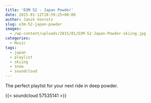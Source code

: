 ```yaml
---
title: 'O3M 52 - Japan Powder'
date: 2015-01-12T18:59:25+00:00
author: Janik Vonrotz
slug: o3m-52-japan-powder
images:
  - /wp-content/uploads/2015/01/O3M-52-Japan-Powder-skiing.jpg
categories:
  - Music
tags:
  - japan
  - playlist
  - skiing
  - snow
  - soundcloud
---
```

The perfect playlist for your next ride in deep powder.

{{< soundcloud 57535141 >}}